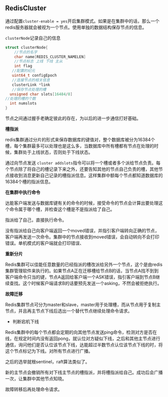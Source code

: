 ## RedisCluster

通过配置`cluster-enable = yes`开启集群模式。如果是在集群中的话，那么一个redis服务器就会被视为一个节点。使用单独的数据结构保存节点的信息。

`clusterNode`记录自己的信息

```c
struct clusterNode{
    //节点的名字
    char name[REDIS_CLUSTER_NAMELEN]
    //节点标志 上线 下线 主从
    int flag
   //配置的纪元
   uint64_t configEpoch
   //连接节点的相关信息
   clusterLink *link
   //保存节点处理的槽
  unsigned char slots[16484/8]
//处理的槽的个数
  int numslots
}
```

节点之间通过握手老确定彼此的存在，为以后的进一步通信打好基础。

**槽指派**

redis集群通过分片的形式来保存数据库的键值对，整个数据库被分为16384个槽，每个集群最多可以处理也是这么多，当数据库中所有槽都有节点在处理的时候，集群处于上线状态，否则处于下线状态。

通过向节点发送 `cluster addslots`指令可以将一个槽或者多个派给节点负责。每个节点除了将自己的槽记录下来之外，还要告知其他的节点自己负责的槽，其他节点接收到消息更新自己记录的槽指派信息。这样集群中额每个节点都知道数据库的16384个槽的指派信息。

**在集群中执行命令**

达能客户端发送与数据库键有关的命令的时候，接受命令的节点会计算出要处理这个命令属于哪个槽，并检查这个槽是不是指派给了自己。

指派给了自己，直接执行命令。

没有指派给自己向客户端返回一个moved错误，并指引客户端转向正确的节点，客户端再发送一次命令。集群中的节点接收到moved错误，会自动转向不会打印错误。单机模式的客户端就会打印错误、

**重新分片**

Redis集群可以佳能任意数量的已经指派的槽改派给另外一个节点，这个是由redis集群管理软件来执行的。如果节点A正在迁移槽给节点B的话，当节点A找不到到客户端命令只当的键，节点A返回给客户端一个ASK错误，指引客户端到节点B继续查找。这个时候客户端请求B的话要预先发送一个asking，不然会被拒绝执行。

**故障迁移**

Redis集群节点可分为master和slave，master用于处理槽，而从节点用于复制主节点，并且再主节点下线后选出一个替代节点继续处理命令请求。

- 判断宕机下线

Redis集群中的每个节点都会定期的向其他节点发送ping命令，检测对方是否在线，在规定时间内没有返回pong，就认位对方疑似下线，之后和其他主节点进行通信，询问他们是否认位该节点下线，达能超过半数节点认位该节点下线的时，将这个节点标记为下线。对所有节点进行广播。

之后的选举就根sentinel，raft算法类似了。

新的主节点会撤销所有对下线主节点的槽指派，并将槽指派给自己。成功后会广播一次，让集群中其他节点知晓。

故障转移后再处理命令请求。